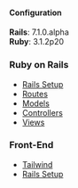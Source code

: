 <div id="top"></div>

#### Configuration
<strong>Rails</strong>: 7.1.0.alpha <br>
<strong>Ruby</strong>: 3.1.2p20
<br>

### Ruby on Rails

* [Rails Setup](/setup.md)
* [Routes](/routes.md)
* [Models](/models.md)
* [Controllers](/controllers.md)
* [Views](views.md)

### Front-End

* [Tailwind](/tailwind.md)
* [Rails Setup](/react.md)
